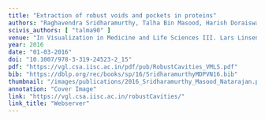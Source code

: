 ```yaml
---
title: "Extraction of robust voids and pockets in proteins"
authors: "Raghavendra Sridharamurthy, Talha Bin Masood, Harish Doraiswamy, Siddharth Patel, Raghavan Varadarajan, Vijay Natarajan"
scivis_authors: [ "talma90" ]
venue: "In Visualization in Medicine and Life Sciences III. Lars Linsen, Hans-Christian Hege, and Bernd Hamann (Eds.) Springer-Verlag, Mathematics and Visualization Series, pages 329–349"
year: 2016
date: "01-03-2016"
doi: "10.1007/978-3-319-24523-2_15"
pdf: "https://vgl.csa.iisc.ac.in/pdf/pub/RobustCavities_VMLS.pdf"
bib: "https://dblp.org/rec/books/sp/16/SridharamurthyMDPVN16.bib"
thumbnail: "/images/publications/2016_Sridharamurthy_Masood_Natarajan.png"
annotation: "Cover Image"
link: "https://vgl.csa.iisc.ac.in/robustCavities/"
link_title: "Webserver"
---
```

